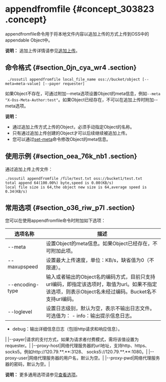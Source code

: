 # appendfromfile {#concept_303823 .concept}

appendfromfile命令用于将本地文件内容以追加上传的方式上传到OSS中的appendable Object中。

**说明：** 追加上传详情请参见[追加上传](../../../../intl.zh-CN/开发指南/对象__文件（Object）/上传文件/追加上传.md#)。

## 命令格式 {#section_0jn_cya_wr4 .section}

``` {#codeblock_vld_o31_nhy}
 ./ossutil appendfromfile local_file_name oss://bucket/object [--meta=meta-value] [--payer requester] 
```

如果Object不存在，可通过附加--meta选项设置Object的meta信息，例如`--meta "X-Oss-Meta-Author:test"`。如果Object已经存在，不可以在追加上传时附加--meta选项。

**说明：** 

-   通过追加上传方式上传的Object，必须手动指定Object的名称。
-   只有通过追加上传创建的Object才可以后续继续被追加上传。
-   您可以通过[set-meta](intl.zh-CN/常用工具/命令行工具ossutil/常用命令/set-meta.md#)命令修改Object的meta信息。

## 使用示例 {#section_oea_76k_nb1 .section}

通过追加上传上传文件：

``` {#codeblock_lyh_dwx_zd3}
./ossutil appendfromfile /file/test.txt oss://bucket1/test.txt 
total append 64(100.00%) byte,speed is 0.00(KB/s)
local file size is 64,the object new size is 64,average speed is 0.34(KB/s)
```

## 常用选项 {#section_o36_riw_p7l .section}

您可以在使用appendfromfile命令时附加如下选项：

|选项名称|描述|
|----|--|
|--meta|设置Object的meta信息。如果Object已经存在，不可附加此项。|
|--maxupspeed|设置最大上传速度，单位：KB/s，缺省值为0（不限速）。|
|--encoding-type|输入或者输出的Object名的编码方式，目前只支持url编码，即指定该选项时，取值为url。如果不指定该选项，则表示Object名未经过编码。Bucket名不支持url编码。|
|--loglevel|设置日志级别，默认为空，表示不输出日志文件。可选值为： -   info：输出提示信息日志。
-   debug：输出详细信息日志（包括http请求和响应信息）。

 |
|--payer|请求的支付方式，如果为请求者付费模式，需将该值设置为requester。|
|--proxy-host|网络代理服务器的url地址，支持http、https、socks5。例如http://120.79.\*\*.\*\*:3128、 socks5://120.79.\*\*.\*\*:1080。|
|--proxy-user|网络代理服务器的用户名，默认为空。|
|--proxy-pwd|网络代理服务器的密码，默认为空。|

**说明：** 更多通用选项请参见[查看选项](intl.zh-CN/常用工具/命令行工具ossutil/查看选项.md#)。

